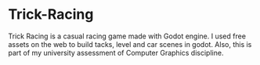 # Trick-Racing
Trick Racing is a casual racing game made with Godot engine. I used free assets on the web to build tacks, level and car scenes in godot. Also, this is part of my university assessment of Computer Graphics discipline.
